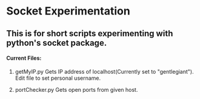 # Socket Experimentation

## This is for short scripts experimenting with python's socket package.

#### Current Files:
1. getMyIP.py
	Gets IP address of localhost(Currently set to "gentlegiant").
	Edit file to set personal username.

2. portChecker.py
    Gets open ports from given host.
